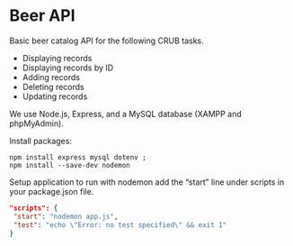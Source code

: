 # Beer API

Basic beer catalog API for the following CRUB tasks.

- Displaying records
- Displaying records by ID
- Adding records
- Deleting records
- Updating records

We use Node.js, Express, and a MySQL database (XAMPP and phpMyAdmin).

Install packages:

```shell
npm install express mysql dotenv ; 
npm install --save-dev nodemon
```

Setup application to run with nodemon add the “start” line under scripts in your package.json file.

```json
"scripts": {
 "start": "nodemon app.js",
 "test": "echo \"Error: no test specified\" && exit 1"
}
```
